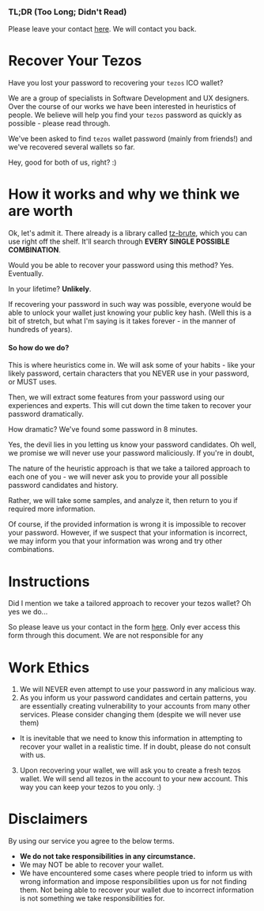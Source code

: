 ### TL;DR (Too Long; Didn't Read)
Please leave your contact [here](https://goo.gl/forms/fzUt0z7kt02angSF3). We will contact you back.


# Recover Your Tezos

Have you lost your password to recovering your ``tezos`` ICO wallet?

We are a group of specialists in Software Development and UX designers. Over the course of our works we have been interested in heuristics of people. We believe will help you find your `tezos` password as quickly as possible - please read through.

We've been asked to find `tezos` wallet password (mainly from friends!) and we've recovered several wallets so far.

Hey, good for both of us, right? :)


# How it works and why we think we are worth

Ok, let's admit it. There already is a library called [tz-brute](https://github.com/NODESPLIT/tz-brute), which you can use right off the shelf. It'll search through **EVERY SINGLE POSSIBLE COMBINATION**.

Would you be able to recover your password using this method? Yes. Eventually.

In your lifetime? **Unlikely**.

If recovering your password in such way was possible, everyone would be able to unlock your wallet just knowing your public key hash. (Well this is a bit of stretch, but what I'm saying is it takes forever - in the manner of hundreds of years).

#### So how do we do?

This is where heuristics come in. We will ask some of your habits - like your likely password, certain characters that you NEVER use in your password, or MUST uses.

Then, we will extract some features from your password using our experiences and experts. This will cut down the time taken to recover your password dramatically.

How dramatic? We've found some password in 8 minutes.

Yes, the devil lies in you letting us know your password candidates. Oh well, we promise we will never use your password maliciously. If you're in doubt,

The nature of the heuristic approach is that we take a tailored approach to each one of you - we will never ask you to provide your all possible password candidates and history.

Rather, we will take some samples, and analyze it, then return to you if required more information.

Of course, if the provided information is wrong it is impossible to recover your password. However, if we suspect that your information is incorrect, we may inform you that your information was wrong and try other combinations.


# Instructions

Did I mention we take a tailored approach to recover your tezos wallet? Oh yes we do...

So please leave us your contact in the form [here](https://goo.gl/forms/fzUt0z7kt02angSF3). Only ever access this form through this document. We are not responsible for any


# Work Ethics
1. We will NEVER even attempt to use your password in any malicious way.
2. As you inform us your password candidates and certain patterns, you are essentially creating vulnerability to your accounts from many other services. Please consider changing them (despite we will never use them)
  - It is inevitable that we need to know this information in attempting to recover your wallet in a realistic time. If in doubt, please do not consult with us.
3. Upon recovering your wallet, we will ask you to create a fresh tezos wallet. We will send all tezos in the account to your new account. This way you can keep your tezos to you only. :)

# Disclaimers

By using our service you agree to the below terms.
- **We do not take responsibilities in any circumstance.**
- We may NOT be able to recover your wallet.
- We have encountered some cases where people tried to inform us with wrong information and impose responsibilities upon us for not finding them. Not being able to recover your wallet due to incorrect information is not something we take responsibilities for.
